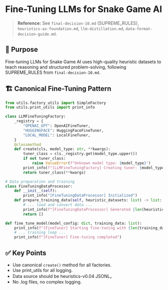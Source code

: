 # Fine-Tuning LLMs for Snake Game AI

> **Reference:** See `final-decision-10.md` (SUPREME_RULES), `heuristics-as-foundation.md`, `llm-distillation.md`, `data-format-decision-guide.md`.

## 🎯 Purpose

Fine-tuning LLMs for Snake Game AI uses high-quality heuristic datasets to teach reasoning and structured problem-solving, following SUPREME_RULES from `final-decision-10.md`.

## 🏗️ Canonical Fine-Tuning Pattern

```python
from utils.factory_utils import SimpleFactory
from utils.print_utils import print_info

class LLMFineTuningFactory:
    _registry = {
        "OPENAI_GPT": OpenAIFineTuner,
        "HUGGINGFACE": HuggingFaceFineTuner,
        "LOCAL_MODEL": LocalFineTuner,
    }
    @classmethod
    def create(cls, model_type: str, **kwargs):
        tuner_class = cls._registry.get(model_type.upper())
        if not tuner_class:
            raise ValueError(f"Unknown model type: {model_type}")
        print_info(f"[LLMFineTuningFactory] Creating tuner: {model_type}")
        return tuner_class(**kwargs)

# Data preparation and training
class FineTuningDataProcessor:
    def __init__(self):
        print_info("[FineTuningDataProcessor] Initialized")
    def prepare_training_data(self, heuristic_datasets: list) -> list:
        # ... load and convert data ...
        print_info(f"[FineTuningDataProcessor] Generated {len(heuristic_datasets)} training examples")
        return []

def fine_tune_model(model_config: dict, training_data: list):
    print_info(f"[FineTuner] Starting fine-tuning with {len(training_data)} examples")
    # ... training loop ...
    print_info(f"[FineTuner] Fine-tuning completed")
```

## ✅ Key Points
- Use canonical `create()` method for all factories.
- Use print_utils for all logging.
- Data source should be heuristics-v0.04 JSONL。
- No .log files, no complex logging.


